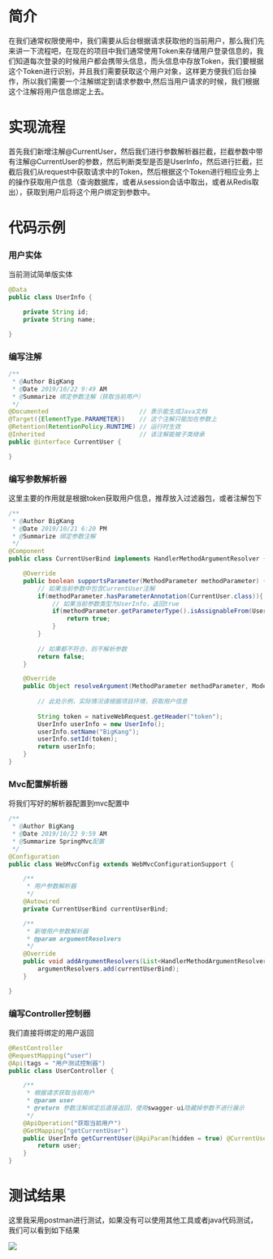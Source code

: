 # 简介

​			在我们通常权限使用中，我们需要从后台根据请求获取他的当前用户，那么我们先来讲一下流程吧，在现在的项目中我们通常使用Token来存储用户登录信息的，我们知道每次登录的时候用户都会携带头信息，而头信息中存放Token，我们要根据这个Token进行识别，并且我们需要获取这个用户对象，这样更方便我们后台操作，所以我们需要一个注解绑定到请求参数中,然后当用户请求的时候，我们根据这个注解将用户信息绑定上去。

# 实现流程

​			首先我们新增注解@CurrentUser，然后我们进行参数解析器拦截，拦截参数中带有注解@CurrentUser的参数，然后判断类型是否是UserInfo，然后进行拦截，拦截后我们从request中获取请求中的Token，然后根据这个Token进行相应业务上的操作获取用户信息（查询数据库，或者从session会话中取出，或者从Redis取出），获取到用户后将这个用户绑定到参数中。

# 代码示例

### 用户实体

当前测试简单版实体

```java
@Data
public class UserInfo {

    private String id;
    private String name;

}
```

### 编写注解

```java
/**
 * @Author BigKang
 * @Date 2019/10/22 9:49 AM
 * @Summarize 绑定参数注解（获取当前用户）
 */
@Documented                         // 表示能生成Java文档
@Target({ElementType.PARAMETER})    // 这个注解只能加在参数上
@Retention(RetentionPolicy.RUNTIME) // 运行时生效
@Inherited                          // 该注解能被子类继承
public @interface CurrentUser {

}

```

### 编写参数解析器

这里主要的作用就是根据token获取用户信息，推荐放入过滤器包，或者注解包下

```java
/**
 * @Author BigKang
 * @Date 2019/10/21 6:20 PM
 * @Summarize 绑定参数注解
 */
@Component
public class CurrentUserBind implements HandlerMethodArgumentResolver {

    @Override
    public boolean supportsParameter(MethodParameter methodParameter) {
        // 如果当前参数中包含CurrentUser注解
        if(methodParameter.hasParameterAnnotation(CurrentUser.class)){
            // 如果当前参数类型为UserInfo，返回true
            if(methodParameter.getParameterType().isAssignableFrom(UserInfo.class)){
                return true;
            }
        }
        
        // 如果都不符合，则不解析参数
        return false;
    }

    @Override
    public Object resolveArgument(MethodParameter methodParameter, ModelAndViewContainer modelAndViewContainer, NativeWebRequest nativeWebRequest, WebDataBinderFactory webDataBinderFactory) throws Exception {
        
        // 此处示例，实际情况请根据项目环境，获取用户信息
        
        String token = nativeWebRequest.getHeader("token");
        UserInfo userInfo = new UserInfo();
        userInfo.setName("BigKang");
        userInfo.setId(token);
        return userInfo;
    }
}
```

### Mvc配置解析器

将我们写好的解析器配置到mvc配置中

```java
/**
 * @Author BigKang
 * @Date 2019/10/22 9:59 AM
 * @Summarize SpringMvc配置
 */
@Configuration
public class WebMvcConfig extends WebMvcConfigurationSupport {

    /**
     * 用户参数解析器
     */
    @Autowired
    private CurrentUserBind currentUserBind;

    /**
     * 新增用户参数解析器
     * @param argumentResolvers
     */
    @Override
    public void addArgumentResolvers(List<HandlerMethodArgumentResolver> argumentResolvers) {
        argumentResolvers.add(currentUserBind);
    }

}
```

### 编写Controller控制器

我们直接将绑定的用户返回

```java
@RestController
@RequestMapping("user")
@Api(tags = "用户测试控制器")
public class UserController {

    /**
     * 根据请求获取当前用户
     * @param user
     * @return 参数注解绑定后直接返回，使用swagger-ui隐藏掉参数不进行展示
     */
    @ApiOperation("获取当前用户")
    @GetMapping("getCurrentUser")
    public UserInfo getCurrentUser(@ApiParam(hidden = true) @CurrentUser UserInfo user){
        return user;
    }
}

```

# 测试结果

这里我采用postman进行测试，如果没有可以使用其他工具或者java代码测试，我们可以看到如下结果

![](https://blog-kang.oss-cn-beijing.aliyuncs.com/UTOOLS1571709999920.png)